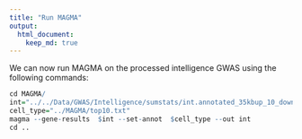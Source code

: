 ```yaml
---
title: "Run MAGMA"
output: 
  html_document:
    keep_md: true
---
```


We can now run MAGMA on the processed intelligence GWAS using the following commands:


```r
cd MAGMA/
int="../../Data/GWAS/Intelligence/sumstats/int.annotated_35kbup_10_down.genes.raw"
cell_type="../MAGMA/top10.txt"
magma --gene-results  $int --set-annot  $cell_type --out int
cd ..
```
